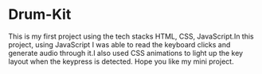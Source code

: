 # Drum-Kit
This is my first project using the tech stacks HTML, CSS, JavaScript.In this project, using JavaScript I was able to read the keyboard clicks and generate audio through it.I also used CSS animations to light up the key layout when the keypress is detected. Hope you like my mini project.
